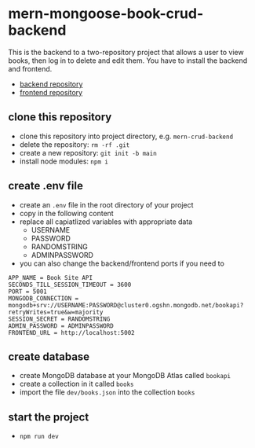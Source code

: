 # mern-mongoose-book-crud-backend

This is the backend to a two-repository project that allows a user to view books, then log in to delete and edit them. You have to install the backend and frontend. 

- [backend repository](https://github.com/edwardtanguay/mern-mongoose-book-crud-backend)
- [frontend repository](https://github.com/edwardtanguay/mern-mongoose-book-crud-frontend)

## clone this repository

- clone this repository into project directory, e.g. `mern-crud-backend`
- delete the repository: `rm -rf .git`
- create a new repository: `git init -b main`
- install node modules: `npm i`

## create .env file

- create an `.env` file in the root directory of your project
- copy in the following content
- replace all capiatlized variables with appropriate data 
  - USERNAME
  - PASSWORD
  - RANDOMSTRING
  - ADMINPASSWORD
- you can also change the backend/frontend ports if you need to

``` text
APP_NAME = Book Site API
SECONDS_TILL_SESSION_TIMEOUT = 3600 
PORT = 5001
MONGODB_CONNECTION = mongodb+srv://USERNAME:PASSWORD@cluster0.ogshn.mongodb.net/bookapi?retryWrites=true&w=majority
SESSION_SECRET = RANDOMSTRING
ADMIN_PASSWORD = ADMINPASSWORD
FRONTEND_URL = http://localhost:5002
```

## create database

- create MongoDB database at your MongoDB Atlas called `bookapi`
- create a collection in it called `books`
- import the file `dev/books.json` into the collection `books`

## start the project

- `npm run dev`